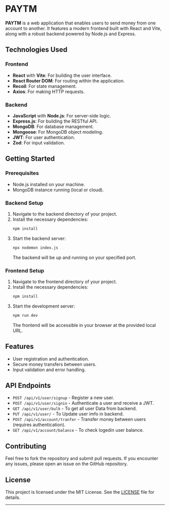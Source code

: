 # PAYTM

**PAYTM** is a web application that enables users to send money from one account to another. It features a modern frontend built with React and Vite, along with a robust backend powered by Node.js and Express. 

## Technologies Used

### Frontend
- **React** with **Vite**: For building the user interface.
- **React Router DOM**: For routing within the application.
- **Recoil**: For state management.
- **Axios**: For making HTTP requests.

### Backend
- **JavaScript** with **Node.js**: For server-side logic.
- **Express.js**: For building the RESTful API.
- **MongoDB**: For database management.
- **Mongoose**: For MongoDB object modeling.
- **JWT**: For user authentication.
- **Zod**: For input validation.

## Getting Started

### Prerequisites
- Node.js installed on your machine.
- MongoDB instance running (local or cloud).

### Backend Setup

1. Navigate to the backend directory of your project.
2. Install the necessary dependencies:
   ```bash
   npm install
   ```
3. Start the backend server:
   ```bash
   npx nodemon index.js
   ```
   The backend will be up and running on your specified port.

### Frontend Setup

1. Navigate to the frontend directory of your project.
2. Install the necessary dependencies:
   ```bash
   npm install
   ```
3. Start the development server:
   ```bash
   npm run dev
   ```
   The frontend will be accessible in your browser at the provided local URL.

## Features
- User registration and authentication.
- Secure money transfers between users.
- Input validation and error handling.

## API Endpoints

- `POST /api/v1/user/signup` - Register a new user.
- `POST /api/v1/user/signin` - Authenticate a user and receive a JWT.
- `GET /api/v1/user/bulk` - To get all user Data from backend.
- `PUT /api/v1/user/` - To Update user imfo in backend.
- `POST /api/v1/account/tranfer` - Transfer money between users (requires authentication).
- `GET /api/v1/account/balance` - To check logedin user balance.

## Contributing

Feel free to fork the repository and submit pull requests. If you encounter any issues, please open an issue on the GitHub repository.

## License

This project is licensed under the MIT License. See the [LICENSE](LICENSE) file for details.

---